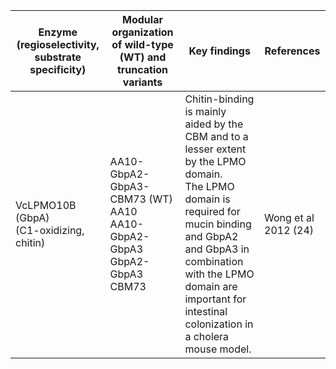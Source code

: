 | Enzyme (regioselectivity, substrate specificity) | Modular organization of wild-type (WT) and truncation variants | Key findings | References |
| ------------------------------------------------ | -------------------------------------------------------------- | -------- | ---------- |
VcLPMO10B (GbpA)<br>(C1-oxidizing, chitin)	| AA10-GbpA2-GbpA3-CBM73 (WT)<br>AA10<br>AA10-GbpA2-GbpA3<br>GbpA2-GbpA3<br>CBM73 | Chitin-binding is mainly aided by the CBM and to a lesser extent by the LPMO domain.<br>The LPMO domain is required for mucin binding and GbpA2 and GbpA3 in combination with the LPMO domain are important for intestinal colonization in a cholera mouse model. | Wong et al 2012 (24)
